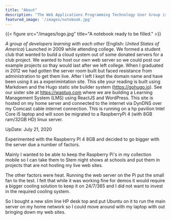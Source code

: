 ```yaml
---
title: "About"
description: "The Web Applications Programming Technology User Group is focused on teaching new ideas about Web Site Application development"
featured_image: '/images/notebook.jpg'
---
```

{{< figure src="/images/logo.jpg" title="A notebook ready to be filled." >}}

_A group of developers learning with each other_ (English: _United States of America_) Launched in 2009 while attending college. We formed a student club that wanted to build a cloud system out of some donated servers for a club project. We wanted to host our own web server so we could post our example projects so thay would last after we left college. When I graduated in 2012 we had gotten the server room built but faced resistance from administration to get them live. After I left I kept the domain name and have been using it as a experimintation site.  This site your reading is built using Markdown and the Hugo static site builder system (https://gohugo.io). See our sister site at https://waptug.com where we are building a Learning Management System (LMS) using ReactJS and WordPress. This site is hosted on my home server and connected to the internet via DynDNS over my Comcast cable internet connection.  This is running on a hp pavilion Intel Core i5 laptop and will soon be migrated to a RaspberryPi 4 (with 8GB ram/32GB HD) linux server. 

UpDate: July 21, 2020 

Experimented with the Raspberry PI 4 8GB and decided to go bigger with the server due a number of factors.

Mainly I wanted to be able to keep the Raspberry Pi's in my collection mobile so I can take them to Stem night shows at schools and put them in projects that are not hosting my live web sites.

The other factors were heat. Running the web server on the Pi put the small fan to the test. I felt that while it was working fine for demos it would require a bigger cooling solution to keep it on 24/7/365 and I did not want to invest in the required cooling system.

So I bought a new slim line HP desk top and put Ubuntu on it to run the main server on my home network so I could move around with my laptop with out bringing down my web sites.

